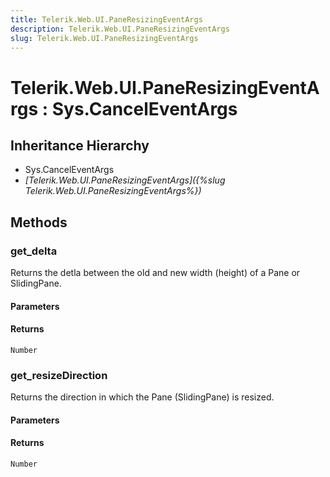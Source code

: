 ```yaml
---
title: Telerik.Web.UI.PaneResizingEventArgs
description: Telerik.Web.UI.PaneResizingEventArgs
slug: Telerik.Web.UI.PaneResizingEventArgs
---
```


# Telerik.Web.UI.PaneResizingEventArgs : Sys.CancelEventArgs 

## Inheritance Hierarchy

* Sys.CancelEventArgs
* *[Telerik.Web.UI.PaneResizingEventArgs]({%slug Telerik.Web.UI.PaneResizingEventArgs%})*


## Methods

### get_delta

Returns the detla between the old and new width (height) of a Pane or SlidingPane.

#### Parameters

#### Returns

`Number`

### get_resizeDirection

Returns the direction in which the Pane (SlidingPane) is resized.

#### Parameters

#### Returns

`Number`

